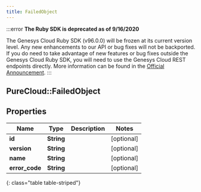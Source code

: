 ```yaml
---
title: FailedObject
---
```


:::error
**The Ruby SDK is deprecated as of 9/16/2020**

The Genesys Cloud Ruby SDK (v96.0.0) will be frozen at its current version level. Any new enhancements to our API or bug fixes will not be backported. If you do need to take advantage of new features or bug fixes outside the Genesys Cloud Ruby SDK, you will need to use the Genesys Cloud REST endpoints directly. More information can be found in the [Official Announcement](https://developer.mypurecloud.com/forum/t/announcement-genesys-cloud-ruby-sdk-end-of-life/8850).
:::


## PureCloud::FailedObject

## Properties

|Name | Type | Description | Notes|
|------------ | ------------- | ------------- | -------------|
| **id** | **String** |  | [optional] |
| **version** | **String** |  | [optional] |
| **name** | **String** |  | [optional] |
| **error_code** | **String** |  | [optional] |
{: class="table table-striped"}



